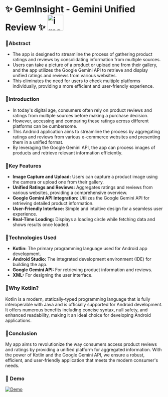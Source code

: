 # ✨ GemInsight - Gemini Unified Review ✨ <img width="50" height="50" alt="image" src="https://github.com/user-attachments/assets/fed7a9a6-12f0-4e63-9623-fb1a2ddcc850">

### 📱Abstract 
- The app is designed to streamline the process of gathering product ratings and reviews by consolidating information from multiple sources. 
- Users can take a picture of a product or upload one from their gallery, and the app utilizes the Google Gemini API to retrieve and display unified ratings and reviews from various websites.
- This eliminates the need for users to check multiple platforms individually, providing a more efficient and user-friendly experience.

### 📱Introduction

- In today's digital age, consumers often rely on product reviews and ratings from multiple sources before making a purchase decision.
- However, accessing and comparing these ratings across different platforms can be cumbersome.
- This Android application aims to streamline the process by aggregating ratings and reviews from various e-commerce websites and presenting them in a unified format.
- By leveraging the Google Gemini API, the app can process images of products and retrieve relevant information efficiently.

### 📱Key Features

- __Image Capture and Upload:__ Users can capture a product image using the camera or upload one from their gallery.
- __Unified Ratings and Reviews:__ Aggregates ratings and reviews from various websites, providing a comprehensive overview.
- __Google Gemini API Integration:__ Utilizes the Google Gemini API for retrieving detailed product information.
- __User-Friendly Interface:__ Simple and intuitive design for a seamless user experience.
- __Real-Time Loading:__ Displays a loading circle while fetching data and shows results once loaded.

### 📱Technologies Used

- __Kotlin:__ The primary programming language used for Android app development.
- __Android Studio:__ The integrated development environment (IDE) for building the app.
- __Google Gemini API:__ For retrieving product information and reviews.
- __XML:__ For designing the user interface.

### 📱Why Kotlin?

Kotlin is a modern, statically-typed programming language that is fully interoperable with Java and is officially supported for Android development. It offers numerous benefits including concise syntax, null safety, and enhanced readability, making it an ideal choice for developing Android applications.

### 📱Conclusion 

My app aims to revolutionize the way consumers access product reviews and ratings by providing a unified platform for aggregated information. With the power of Kotlin and the Google Gemini API, we ensure a robust, efficient, and user-friendly application that meets the modern consumer's needs.


### 📱 Demo


[![Demo](https://img.youtube.com/vi/NJk_NsD-xpk/0.jpg)](https://youtu.be/NJk_NsD-xpk)


